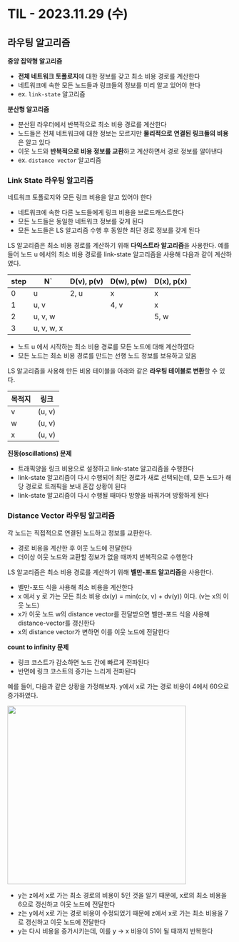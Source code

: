 # TIL - 2023.11.29 (수)

## 라우팅 알고리즘

**중앙 집약형 알고리즘**
- **전체 네트워크 토폴로지**에 대한 정보를 갖고 최소 비용 경로를 계산한다
- 네트워크에 속한 모든 노드들과 링크들의 정보를 미리 알고 있어야 한다
- ex. `link-state` 알고리즘

**분산형 알고리즘**
- 분산된 라우터에서 반복적으로 최소 비용 경로를 계산한다
- 노드들은 전체 네트워크에 대한 정보는 모르지만 **물리적으로 연결된 링크들의 비용**은 알고 있다
- 이웃 노드와 **반복적으로 비용 정보를 교환**하고 계산하면서 경로 정보를 알아낸다
- ex. `distance vector` 알고리즘

### Link State 라우팅 알고리즘

네트워크 토폴로지와 모든 링크 비용을 알고 있어야 한다
- 네트워크에 속한 다른 노드들에게 링크 비용을 브로드캐스트한다
- 모든 노드들은 동일한 네트워크 정보를 갖게 된다
- 모든 노드들은 LS 알고리즘 수행 후 동일한 최단 경로 정보를 갖게 된다

LS 알고리즘은 최소 비용 경로를 계산하기 위해 **다익스트라 알고리즘**을 사용한다.
예를 들어 노드 u 에서의 최소 비용 경로를 link-state 알고리즘을 사용해 다음과 같이 계산하였다.

| step | N`         | D(v), p(v) | D(w), p(w) | D(x), p(x) |
|------|------------|-----------|------------|------------|
| 0    | u          | 2, u      | x          | x          |
| 1    | u, v       |           | 4, v       | x          |
| 2    | u, v, w    |           |            | 5, w       |
| 3    | u, v, w, x |           |            |            |

- 노드 u 에서 시작하는 최소 비용 경로를 모든 노드에 대해 계산하였다
- 모든 노드는 최소 비용 경로를 만드는 선행 노드 정보를 보유하고 있음

LS 알고리즘을 사용해 만든 비용 테이블을 아래와 같은 **라우팅 테이블로 변환**할 수 있다.

| 목적지 | 링크     |
|-----|--------|
| v   | (u, v) |
| w   | (u, v) |
| x   | (u, v) |

**진동(oscillations) 문제**
- 트래픽양을 링크 비용으로 설정하고 link-state 알고리즘을 수행한다
- link-state 알고리즘이 다시 수행되어 최단 경로가 새로 선택되는데, 모든 노드가 해당 경로로 트래픽을 보내 혼잡 상황이 된다
- link-state 알고리즘이 다시 수행될 때마다 방향을 바꿔가며 방황하게 된다

### Distance Vector 라우팅 알고리즘

각 노드는 직접적으로 연결된 노드하고 정보를 교환한다.
- 경로 비용을 계산한 후 이웃 노드에 전달한다
- 더이상 이웃 노드와 교환할 정보가 없을 때까지 반복적으로 수행한다

LS 알고리즘은 최소 비용 경로를 계산하기 위해 **벨만-포드 알고리즘**을 사용한다.
- 벨만-포드 식을 사용해 최소 비용을 계산한다
- x 에서 y 로 가는 모든 최소 비용 dx(y) = min(c(x, v) +  dv(y)) 이다. (v는 x의 이웃 노드)
- x가 이웃 노드 w의 distance vector를 전달받으면 벨만-포드 식을 사용해 distance-vector를 갱신한다
- x의 distance vector가 변하면 이를 이웃 노드에 전달한다

**count to infinity 문제**
- 링크 코스트가 감소하면 노드 간에 빠르게 전파된다
- 반면에 링크 코스트의 증가는 느리게 전파된다

예를 들어, 다음과 같은 상황을 가정해보자. y에서 x로 가는 경로 비용이 4에서 60으로 증가하였다.

<img width="400" src="https://github.com/rimrim990/TIL/assets/62409503/ac358b6e-3132-4150-9337-34f612bc93c6">

- y는 z에서 x로 가는 최소 경로의 비용이 5인 것을 알기 때문에, x로의 최소 비용을 6으로 갱신하고 이웃 노드에 전달한다
- z는 y에서 x로 가는 경로 비용이 수정되었기 때문에 z에서 x로 가는 최소 비용을 7로 갱신하고 이웃 노드에 전달한다
- y는 다시 비용을 증가시키는데, 이를 y -> x 비용이 51이 될 때까지 반복한다


